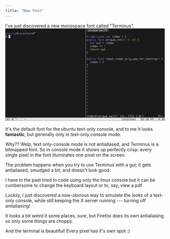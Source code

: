 ```yaml
---
title: "New Font"
---
```


I've just discovered a new monospace font called "Terminus".
![](/images/font-window.png)

It's the default font for the ubuntu text-only console, and to me it looks **fantastic**, but generally only in text-only console mode.

Why?? Welp, text only-console mode is not antialiased, and Terminus is a bitmapped font. So in console mode it shows up perfectly crisp: every single pixel in the font illuminates one pixel on the screen.

The problem happens when you try to use Terminus with a gui; it gets antialiased, smudged a bit, and doesn't look good.

I have in the past tried to code using only the linux console but it can be cumbersome to change the keyboard layout or to, say, view a pdf.

Luckily, I just discovered a now-obvious way to simulate the looks of a text-only console, while still keeping the X server running --- turning off antialiasing!

It looks a bit weird it some places, sure, but Firefox does its own antialiasing so only some things are choppy.

And the terminal is beautiful! Every pixel has it's own spot :)
